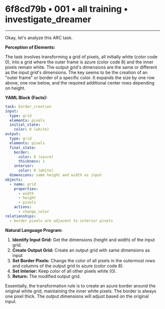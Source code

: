 # 6f8cd79b • 001 • all training • investigate_dreamer

---
Okay, let's analyze this ARC task.

**Perception of Elements:**

The task involves transforming a grid of pixels, all initially white (color code 0), into a grid where the outer frame is azure (color code 8) and the inner pixels remain white. The output grid's dimensions are the same or different as the input grid's dimensions. The key seems to be the creation of an "outer frame" or border of a specific color. It expands the size by one row above, one row below, and the required additional center rows depending on height.

**YAML Block (Facts):**



```yaml
task: border_creation
input:
  type: grid
  elements: pixels
  initial_state:
    color: 0 (white)
output:
  type: grid
  elements: pixels
  final_state:
    border:
      color: 8 (azure)
      thickness: 1
    interior:
      color: 0 (white)
  dimensions: same height and width as input
objects:
  - name: grid
    properties:
      - width
      - height
      - pixels
    actions:
      - change_color
relationships:
  - border pixels are adjacent to interior pixels
```



**Natural Language Program:**

1.  **Identify Input Grid:** Get the dimensions (height and width) of the input grid.
2.  **Create Output Grid:** Create an output grid with same dimensions as input
3.  **Set Border Pixels:** Change the color of all pixels in the outermost rows and columns of the output grid to azure (color code 8).
4. **Set Interior:** Keep color of all other pixels white (0).
5.  **Return:** The modified output grid.

Essentially, the transformation rule is to create an azure border around the original white grid, maintaining the inner white pixels. The border is always one pixel thick. The output dimensions will adjust based on the original input.

